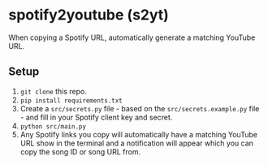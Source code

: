 # spotify2youtube (s2yt)
When copying a Spotify URL, automatically generate a matching YouTube URL.

## Setup
1. `git clone` this repo.
2. `pip install requirements.txt`
3. Create a `src/secrets.py` file - based on the `src/secrets.example.py` file - and fill in your Spotify client key and secret.
4. `python src/main.py`
5. Any Spotify links you copy will automatically have a matching YouTube URL show in the terminal and a notification will appear which you can copy the song ID or song URL from.